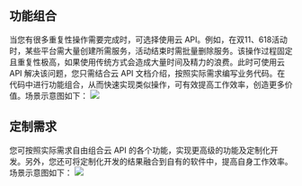 ## 功能组合
当您有很多重复性操作需要完成时，可选择使用云 API。例如，在双11、618活动时，某些平台需大量创建所需服务，活动结束时需批量删除服务。该操作过程固定且重复性极高，如果使用传统方式会造成大量时间及精力的浪费。此时可使用云 API 解决该问题，您只需结合云 API 文档介绍，按照实际需求编写业务代码。在代码中进行功能组合，从而快速实现类似操作，可有效提高工作效率，创造更多价值。场景示意图如下：
![](https://main.qcloudimg.com/raw/f38eb496a817a5745ae5f0edb1ed5a71.png)


## 定制需求
您可按照实际需求自由组合云 API 的各个功能，实现更高级的功能及定制化开发。另外，您还可将定制化开发的结果融合到自有的软件中，提高自身工作效率。场景示意图如下：
![](https://main.qcloudimg.com/raw/4b87974b3f16ff8233724a8b4b44677a.png)

